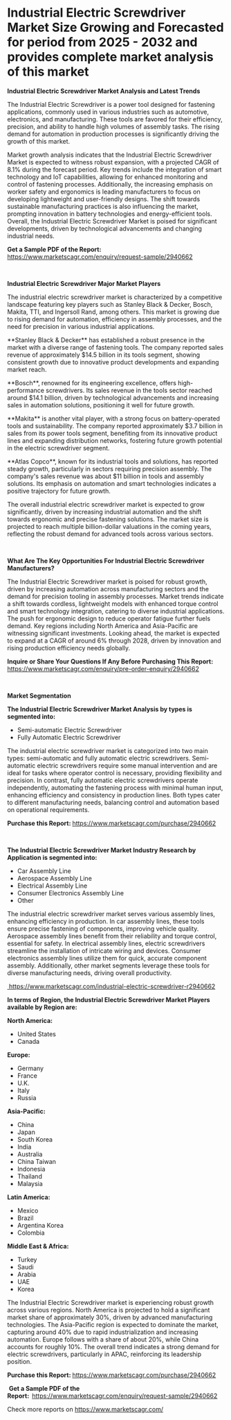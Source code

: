 <p><h1>Industrial Electric Screwdriver Market Size Growing and Forecasted for period from 2025 - 2032 and provides complete market analysis of this market</h1></p><p><strong>Industrial Electric Screwdriver Market Analysis and Latest Trends</strong></p>
<p><p>The Industrial Electric Screwdriver is a power tool designed for fastening applications, commonly used in various industries such as automotive, electronics, and manufacturing. These tools are favored for their efficiency, precision, and ability to handle high volumes of assembly tasks. The rising demand for automation in production processes is significantly driving the growth of this market. </p><p>Market growth analysis indicates that the Industrial Electric Screwdriver Market is expected to witness robust expansion, with a projected CAGR of 8.1% during the forecast period. Key trends include the integration of smart technology and IoT capabilities, allowing for enhanced monitoring and control of fastening processes. Additionally, the increasing emphasis on worker safety and ergonomics is leading manufacturers to focus on developing lightweight and user-friendly designs. The shift towards sustainable manufacturing practices is also influencing the market, prompting innovation in battery technologies and energy-efficient tools. Overall, the Industrial Electric Screwdriver Market is poised for significant developments, driven by technological advancements and changing industrial needs.</p></p>
<p><strong>Get a Sample PDF of the Report:&nbsp;</strong> <a href="https://www.marketscagr.com/enquiry/request-sample/2940662?utm_campaign=2723&utm_medium=2&utm_source=Github&utm_content=ia&utm_term=15032025&utm_id=industrial-electric-screwdriver">https://www.marketscagr.com/enquiry/request-sample/2940662</a></p>
<p>&nbsp;</p>
<p><strong>Industrial Electric Screwdriver Major Market Players</strong></p>
<p><p>The industrial electric screwdriver market is characterized by a competitive landscape featuring key players such as Stanley Black & Decker, Bosch, Makita, TTI, and Ingersoll Rand, among others. This market is growing due to rising demand for automation, efficiency in assembly processes, and the need for precision in various industrial applications.</p><p>**Stanley Black & Decker** has established a robust presence in the market with a diverse range of fastening tools. The company reported sales revenue of approximately $14.5 billion in its tools segment, showing consistent growth due to innovative product developments and expanding market reach.</p><p>**Bosch**, renowned for its engineering excellence, offers high-performance screwdrivers. Its sales revenue in the tools sector reached around $14.1 billion, driven by technological advancements and increasing sales in automation solutions, positioning it well for future growth.</p><p>**Makita** is another vital player, with a strong focus on battery-operated tools and sustainability. The company reported approximately $3.7 billion in sales from its power tools segment, benefiting from its innovative product lines and expanding distribution networks, fostering future growth potential in the electric screwdriver segment.</p><p>**Atlas Copco**, known for its industrial tools and solutions, has reported steady growth, particularly in sectors requiring precision assembly. The company's sales revenue was about $11 billion in tools and assembly solutions. Its emphasis on automation and smart technologies indicates a positive trajectory for future growth.</p><p>The overall industrial electric screwdriver market is expected to grow significantly, driven by increasing industrial automation and the shift towards ergonomic and precise fastening solutions. The market size is projected to reach multiple billion-dollar valuations in the coming years, reflecting the robust demand for advanced tools across various sectors.</p></p>
<p>&nbsp;</p>
<p><strong>What Are The Key Opportunities For Industrial Electric Screwdriver Manufacturers?</strong></p>
<p><p>The Industrial Electric Screwdriver market is poised for robust growth, driven by increasing automation across manufacturing sectors and the demand for precision tooling in assembly processes. Market trends indicate a shift towards cordless, lightweight models with enhanced torque control and smart technology integration, catering to diverse industrial applications. The push for ergonomic design to reduce operator fatigue further fuels demand. Key regions including North America and Asia-Pacific are witnessing significant investments. Looking ahead, the market is expected to expand at a CAGR of around 6% through 2028, driven by innovation and rising production efficiency needs globally.</p></p>
<p><strong>Inquire or Share Your Questions If Any Before Purchasing This Report:</strong> <a href="https://www.marketscagr.com/enquiry/pre-order-enquiry/2940662?utm_campaign=2723&utm_medium=2&utm_source=Github&utm_content=ia&utm_term=15032025&utm_id=industrial-electric-screwdriver">https://www.marketscagr.com/enquiry/pre-order-enquiry/2940662</a></p>
<p>&nbsp;</p>
<p><strong>Market Segmentation</strong></p>
<p><strong>The Industrial Electric Screwdriver Market Analysis by types is segmented into:</strong></p>
<p><ul><li>Semi-automatic Electric Screwdriver</li><li>Fully Automatic Electric Screwdriver</li></ul></p>
<p><p>The industrial electric screwdriver market is categorized into two main types: semi-automatic and fully automatic electric screwdrivers. Semi-automatic electric screwdrivers require some manual intervention and are ideal for tasks where operator control is necessary, providing flexibility and precision. In contrast, fully automatic electric screwdrivers operate independently, automating the fastening process with minimal human input, enhancing efficiency and consistency in production lines. Both types cater to different manufacturing needs, balancing control and automation based on operational requirements.</p></p>
<p><strong>Purchase this Report:&nbsp;</strong><a href="https://www.marketscagr.com/purchase/2940662?utm_campaign=2723&utm_medium=2&utm_source=Github&utm_content=ia&utm_term=15032025&utm_id=industrial-electric-screwdriver">https://www.marketscagr.com/purchase/2940662</a></p>
<p>&nbsp;</p>
<p><strong>The Industrial Electric Screwdriver Market Industry Research by Application is segmented into:</strong></p>
<p><ul><li>Car Assembly Line</li><li>Aerospace Assembly Line</li><li>Electrical Assembly Line</li><li>Consumer Electronics Assembly Line</li><li>Other</li></ul></p>
<p><p>The industrial electric screwdriver market serves various assembly lines, enhancing efficiency in production. In car assembly lines, these tools ensure precise fastening of components, improving vehicle quality. Aerospace assembly lines benefit from their reliability and torque control, essential for safety. In electrical assembly lines, electric screwdrivers streamline the installation of intricate wiring and devices. Consumer electronics assembly lines utilize them for quick, accurate component assembly. Additionally, other market segments leverage these tools for diverse manufacturing needs, driving overall productivity.</p></p>
<p><a href="https://www.marketscagr.com/industrial-electric-screwdriver-r2940662?utm_campaign=2723&utm_medium=2&utm_source=Github&utm_content=ia&utm_term=15032025&utm_id=industrial-electric-screwdriver">&nbsp;https://www.marketscagr.com/industrial-electric-screwdriver-r2940662</a></p>
<p><strong>In terms of Region, the Industrial Electric Screwdriver Market Players available by Region are:</strong></p>
<p>
    <p> <strong> North America: </strong>
        <ul>
            <li>United States</li>
            <li>Canada</li>
        </ul>
        </p> 
    <p> <strong> Europe: </strong>
        <ul>
            <li>Germany</li>
            <li>France</li>
            <li>U.K.</li>
            <li>Italy</li>
            <li>Russia</li>
        </ul>
        </p> 
    <p> <strong> Asia-Pacific: </strong>
        <ul>
            <li>China</li>
            <li>Japan</li>
            <li>South Korea</li>
            <li>India</li>
            <li>Australia</li>
            <li>China Taiwan</li>
            <li>Indonesia</li>
            <li>Thailand</li>
            <li>Malaysia</li>
        </ul>
        </p> 
    <p> <strong> Latin America: </strong>
        <ul>
            <li>Mexico</li>
            <li>Brazil</li>
            <li>Argentina Korea</li>
            <li>Colombia</li>
        </ul>
        </p> 
    <p> <strong> Middle East & Africa: </strong>
        <ul>
            <li>Turkey</li>
            <li>Saudi</li>
            <li>Arabia</li>
            <li>UAE</li>
            <li>Korea</li>
        </ul>
    </p>
    </p>
<p><p>The Industrial Electric Screwdriver market is experiencing robust growth across various regions. North America is projected to hold a significant market share of approximately 30%, driven by advanced manufacturing technologies. The Asia-Pacific region is expected to dominate the market, capturing around 40% due to rapid industrialization and increasing automation. Europe follows with a share of about 20%, while China accounts for roughly 10%. The overall trend indicates a strong demand for electric screwdrivers, particularly in APAC, reinforcing its leadership position.</p></p>
<p><strong>Purchase this Report: </strong><a href="https://www.marketscagr.com/purchase/2940662?utm_campaign=2723&utm_medium=2&utm_source=Github&utm_content=ia&utm_term=15032025&utm_id=industrial-electric-screwdriver">https://www.marketscagr.com/purchase/2940662</a></p>
<p>&nbsp;<strong>Get a Sample PDF of the Report:&nbsp;&nbsp;</strong><a href="https://www.marketscagr.com/enquiry/request-sample/2940662?utm_campaign=2723&utm_medium=2&utm_source=Github&utm_content=ia&utm_term=15032025&utm_id=industrial-electric-screwdriver">https://www.marketscagr.com/enquiry/request-sample/2940662</a></p>
<p><strong></strong></p>
<p>Check more reports on <a href="https://www.marketscagr.com/?utm_campaign=2723&utm_medium=2&utm_source=Github&utm_content=ia&utm_term=15032025&utm_id=industrial-electric-screwdriver">https://www.marketscagr.com/</a></p>